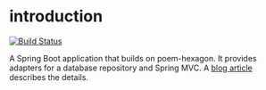 # introduction
[![Build Status](https://travis-ci.org/bertilmuth/poem-springboot.svg?branch=master)](https://travis-ci.org/bertilmuth/poem-springboot)

A Spring Boot application that builds on poem-hexagon. It provides adapters for a database repository and Spring MVC.
A [blog article](https://dev.to/bertilmuth/implementing-a-hexagonal-architecture-1kgf) describes the details.
